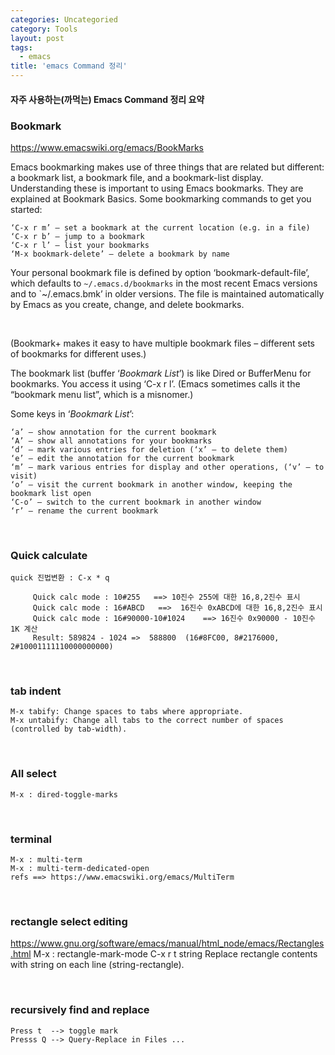 ```yaml
---
categories: Uncategoried
category: Tools
layout: post
tags:
  - emacs
title: 'emacs Command 정리'
---
```

#### 자주 사용하는(까먹는) Emacs Command 정리 요약

### Bookmark

https://www.emacswiki.org/emacs/BookMarks <br>

Emacs bookmarking makes use of three things that are related but different: a bookmark list, a bookmark file, and a bookmark-list display. Understanding these is important to using Emacs bookmarks. They are explained at Bookmark Basics.
Some bookmarking commands to get you started:
```
‘C-x r m’ – set a bookmark at the current location (e.g. in a file)
‘C-x r b’ – jump to a bookmark
‘C-x r l’ – list your bookmarks
‘M-x bookmark-delete’ – delete a bookmark by name
```
Your personal bookmark file is defined by option ‘bookmark-default-file’, which defaults to `~/.emacs.d/bookmarks` in the most recent Emacs versions and to `~/.emacs.bmk’ in older versions. The file is maintained automatically by Emacs as you create, change, and delete bookmarks.

<br>

(Bookmark+ makes it easy to have multiple bookmark files – different sets of bookmarks for different uses.)

The bookmark list (buffer ‘*Bookmark List*’) is like Dired or BufferMenu for bookmarks. You access it using ‘C-x r l’. (Emacs sometimes calls it the “bookmark menu list”, which is a misnomer.)

Some keys in ‘*Bookmark List*’:
```
‘a’ – show annotation for the current bookmark
‘A’ – show all annotations for your bookmarks
‘d’ – mark various entries for deletion (‘x’ – to delete them)
‘e’ – edit the annotation for the current bookmark
‘m’ – mark various entries for display and other operations, (‘v’ – to visit)
‘o’ – visit the current bookmark in another window, keeping the bookmark list open
‘C-o’ – switch to the current bookmark in another window
‘r’ – rename the current bookmark
```

<br>

### Quick calculate
```
quick 진법변환 : C-x * q 

	 Quick calc mode : 10#255   ==> 10진수 255에 대한 16,8,2진수 표시
	 Quick calc mode : 16#ABCD   ==>  16진수 0xABCD에 대한 16,8,2진수 표시
	 Quick calc mode : 16#90000-10#1024    ==> 16진수 0x90000 - 10진수 1K 계산
	 Result: 589824 - 1024 =>  588800  (16#8FC00, 8#2176000, 2#10001111110000000000)
```

<br>

### tab indent
	M-x tabify: Change spaces to tabs where appropriate.
	M-x untabify: Change all tabs to the correct number of spaces (controlled by tab-width).

<br>

### All select
	M-x : dired-toggle-marks

<br>

### terminal
	M-x : multi-term
	M-x : multi-term-dedicated-open
	refs ==> https://www.emacswiki.org/emacs/MultiTerm

<br>

### rectangle select editing
https://www.gnu.org/software/emacs/manual/html_node/emacs/Rectangles.html
	M-x : rectangle-mark-mode
	C-x r t string <RET>
    Replace rectangle contents with string on each line (string-rectangle). 

<br>

### recursively find and replace
	Press t  --> toggle mark
	Presss Q --> Query-Replace in Files ...

<br>

